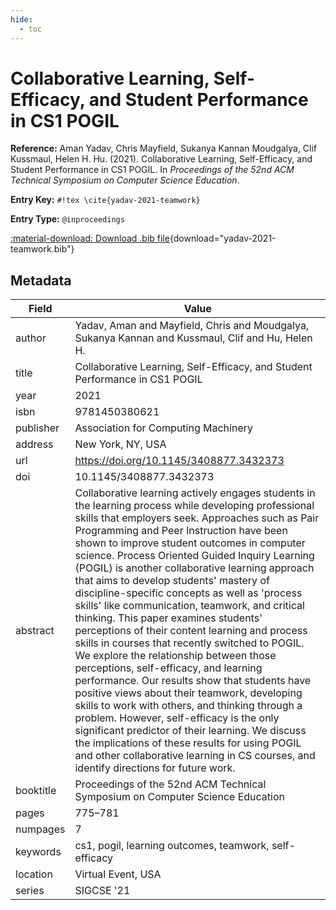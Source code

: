 ```yaml
---
hide:
  - toc
---
```


# Collaborative Learning, Self-Efficacy, and Student Performance in CS1 POGIL

**Reference:** Aman Yadav, Chris Mayfield, Sukanya Kannan Moudgalya, Clif Kussmaul, Helen H. Hu. (2021). Collaborative Learning, Self-Efficacy, and Student Performance in CS1 POGIL. In *Proceedings of the 52nd ACM Technical Symposium on Computer Science Education*.

<div class="grid" markdown="1">

**Entry Key:** `#!tex \cite{yadav-2021-teamwork}`

**Entry Type:** `@inproceedings`

</div>

[:material-download: Download .bib file](yadav-2021-teamwork.bib){download="yadav-2021-teamwork.bib"}

## Metadata

Field | Value
------|------
author | Yadav, Aman and Mayfield, Chris and Moudgalya, Sukanya Kannan and Kussmaul, Clif and Hu, Helen H.
title | Collaborative Learning, Self-Efficacy, and Student Performance in CS1 POGIL
year | 2021
isbn | 9781450380621
publisher | Association for Computing Machinery
address | New York, NY, USA
url | https://doi.org/10.1145/3408877.3432373
doi | 10.1145/3408877.3432373
abstract | Collaborative learning actively engages students in the learning process while developing professional skills that employers seek. Approaches such as Pair Programming and Peer Instruction have been shown to improve student outcomes in computer science. Process Oriented Guided Inquiry Learning (POGIL) is another collaborative learning approach that aims to develop students' mastery of discipline-specific concepts as well as 'process skills' like communication, teamwork, and critical thinking. This paper examines students' perceptions of their content learning and process skills in courses that recently switched to POGIL. We explore the relationship between those perceptions, self-efficacy, and learning performance. Our results show that students have positive views about their teamwork, developing skills to work with others, and thinking through a problem. However, self-efficacy is the only significant predictor of their learning. We discuss the implications of these results for using POGIL and other collaborative learning in CS courses, and identify directions for future work.
booktitle | Proceedings of the 52nd ACM Technical Symposium on Computer Science Education
pages | 775–781
numpages | 7
keywords | cs1, pogil, learning outcomes, teamwork, self-efficacy
location | Virtual Event, USA
series | SIGCSE '21
